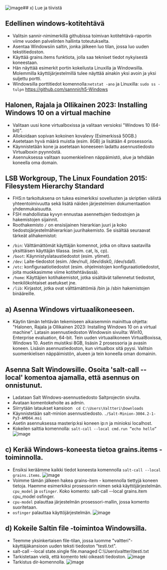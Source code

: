 ![image](https://github.com/WindoCode/PalvelintenHallinta/assets/110290723/e125b74b-a88f-40fd-9441-cb6ddd270f1c)## x) Lue ja tiivistä

## Edellinen windows-kotitehtävä

- Valitsin sannir-nimimerkillä githubissa toimivan kotitehtävä-raportin viime vuoden palvelinten hallinta toteutukselta.
- Asentaa Windowsiin saltin, jonka jälkeen luo tilan, jossa luo uuden tekstitiedoston.
- Käyttää grains.items funktiota, jolla saa tekniset tiedot nykyisestä koneestaan.
- Hän näyttää esimerkit portin kokeilusta Linuxilla ja Windowsilla. Molemmilla käyttöjärjestelmillä tulee näyttää ainakin yksi avoin ja yksi suljettu portti.
- Windowsilla porttitiedot komennolla:`netstat -ano` ja Linuxilla: `sudo ss -tulpn`
https://github.com/sannnir/h5-Windows

## Halonen, Rajala ja Ollikainen 2023: Installing Windows 10 on a virtual machine
- Valitaan uusi kone virtualboxissa ja valitaan versioksi "Windows 10 (64-bit)".
- Allokoidaan sopivan kokoinen kovalevy (Esimerkissä 50GB.)
- Asetetaan hyvä määrä muistia (esim. 8GB) ja lisätään 4 prosessoria.
- Käynnistetään kone ja asetetaan koneeseen ladattu asennustiedosto Virtualboxin pyynnöstä.
- Asennuksessa valitaan suomenkielinen näppäimistö, alue ja tehdään koneella oma domain.

## LSB Workgroup, The Linux Foundation 2015: Filesystem Hierarchy Standard
- FHS:n tarkoituksena on tukea esimerkiksi sovellusten ja skriptien välistä yhteentoimivuutta sekä lisätä näiden järjestelmien dokumentaation yhdenmukaisuutta.
- FSH mahdollistaa kyvyn ennustaa asennettujen tiedostojen ja hakemistojen sijainnit.
- Roothakemisto `/` on ensisijainen hierarkian juuri ja koko tiedostojärjestelmähierarkian juurihakemisto. Se sisältää seuraavat tärkeät alihakemistot:

* `/bin`: Välttämättömät käyttäjän komennot, jotka on oltava saatavilla yksittäisen käyttäjän tilassa. (esim. cat, ls, cp).
* `/boot`: Käynnistyslataustiedostot (esim. ytimet).
* `/dev`: Laite-tiedostot (esim. /dev/null, /dev/disk0, /dev/sda1).
* `/etc`: konfiguraatiotiedostot (esim. ohjelmistojen konfiguraatiotiedostot, joita muokkasimme viime kotitehtävässä).
* `/home`: Käyttäjien kotihakemistot, jotka sisältävät tallennetut tiedostot, henkilökohtaiset asetukset jne.
* `/lib`: Kirjastot, jotka ovat välttämättömiä /bin ja /sbin hakemistojen binääreille.

## a) Asenna Windows virtuaalikoneeseen.
- Käytin tämän tehtävän tekemiseen aikaisemmin mainittua ohjetta: "Halonen, Rajala ja Ollikainen 2023: Installing Windows 10 on a virtual machine". Latasin asennustiedoston Windowsin sivuilta: Win10, Enterprise evaluation, 64-bit. Tein uuden virtuaalikoneen VirtualBoxissa, Windows 10. Asetin muistiksi 8GB, lisäsin 2 prosessoria ja avasin koneen. Lisäsin asennustiedoston, kun virtualbox sitä pyysi. Valitsin suomenkielisen näppäimistön, alueen ja tein koneella oman domainin.

## Asenna Salt Windowsille. Osoita 'salt-call --local' komentoa ajamalla, että asennus on onnistunut.

- Ladataan Salt Windows-asennustiedosto Saltprojectin sivulta.
- Avataan komentokehoite as admin.
- Siirrytään lataukset kansioon
` cd C:\Users\Valtteri\Downloads`
- Käynnistetään salt-minion asennustiedosto.
`./Salt-Minion-3004.2-1-Py3-AMD64.msi`
- Asetin asennuksessa masterip:ksi koneen ip:n ja minioksi localhost.
- Kokeilen salttia komennolla: `salt-call --local cmd.run ”echo hello”`
![image](https://github.com/WindoCode/PalvelintenHallinta/assets/110290723/0fc6dea9-7e3f-43bf-80c4-e9b1b58f7040)

## c) Kerää Windows-koneesta tietoa grains.items -toiminnolla. 

- Ensiksi keräämme kaikki tiedot koneesta komennolla `salt-call --local grains.items`.
![image](https://github.com/WindoCode/PalvelintenHallinta/assets/110290723/91eac708-39da-436d-ab74-1423cfb30654)
- Voimme tämän jälkeen hakea grains-item - komennolla tiettyjä koneen tietoja. Haemme esimerkiksi prosessorin nimen sekä käyttöjärjestelmän. `cpu_model` ja `osfinger`. Koko komento: salt-call --local grains.item cpu_model osfinger.
- `cpu-model` palauttaa järjestelmän prosessori-mallin, jossa komento suoritetaan.
- `osfinger`  palauttaa käyttöjärjestelmän.
![image](https://github.com/WindoCode/PalvelintenHallinta/assets/110290723/aaae0107-3e2d-4da7-863c-1b032661bf3b)

## d) Kokeile Saltin file -toimintoa Windowsilla.
- Teemme yksinkertaisen file-tilan, jossa luomme "valtteri"-käyttäjäkansioon uuden teksti tiedoston "testi.txt".
- salt-call --local state.single file.managed C:\Users\valtteri\testi.txt
- Tarkistetaan vielä, että komento teki oikeasti tiedoston.
![image](https://github.com/WindoCode/PalvelintenHallinta/assets/110290723/07a728e3-7dbf-416e-a343-0f99ba38d233)
- Tarkistus dir-komennolla.
![image](https://github.com/WindoCode/PalvelintenHallinta/assets/110290723/22ef56d3-a32b-4585-a260-e4828ba5944f)





